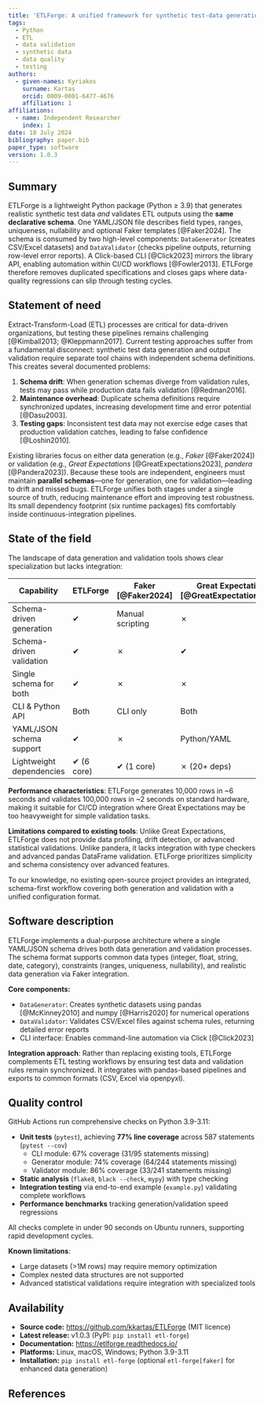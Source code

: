 ```yaml
---
title: 'ETLForge: A unified framework for synthetic test-data generation and ETL validation'
tags:
  - Python
  - ETL
  - data validation
  - synthetic data
  - data quality
  - testing
authors:
  - given-names: Kyriakos
    surname: Kartas
    orcid: 0009-0001-6477-4676
    affiliation: 1
affiliations:
  - name: Independent Researcher
    index: 1
date: 18 July 2024
bibliography: paper.bib
paper_type: software
version: 1.0.3
---
```


## Summary

ETLForge is a lightweight Python package (Python ≥ 3.9) that generates realistic synthetic test data *and* validates ETL outputs using the **same declarative schema**. One YAML/JSON file describes field types, ranges, uniqueness, nullability and optional Faker templates [@Faker2024]. The schema is consumed by two high-level components: `DataGenerator` (creates CSV/Excel datasets) and `DataValidator` (checks pipeline outputs, returning row-level error reports). A Click-based CLI [@Click2023] mirrors the library API, enabling automation within CI/CD workflows [@Fowler2013]. ETLForge therefore removes duplicated specifications and closes gaps where data-quality regressions can slip through testing cycles.

## Statement of need

Extract-Transform-Load (ETL) processes are critical for data-driven organizations, but testing these pipelines remains challenging [@Kimball2013; @Kleppmann2017]. Current testing approaches suffer from a fundamental disconnect: synthetic test data generation and output validation require separate tool chains with independent schema definitions. This creates several documented problems:

1. **Schema drift**: When generation schemas diverge from validation rules, tests may pass while production data fails validation [@Redman2016].
2. **Maintenance overhead**: Duplicate schema definitions require synchronized updates, increasing development time and error potential [@Dasu2003].
3. **Testing gaps**: Inconsistent test data may not exercise edge cases that production validation catches, leading to false confidence [@Loshin2010].

Existing libraries focus on either data generation (e.g., *Faker* [@Faker2024]) or validation (e.g., *Great Expectations* [@GreatExpectations2023], *pandera* [@Pandera2023]). Because these tools are independent, engineers must maintain **parallel schemas**—one for generation, one for validation—leading to drift and missed bugs. ETLForge unifies both stages under a single source of truth, reducing maintenance effort and improving test robustness. Its small dependency footprint (six runtime packages) fits comfortably inside continuous-integration pipelines.

## State of the field

The landscape of data generation and validation tools shows clear specialization but lacks integration:

| Capability | ETLForge | Faker [@Faker2024] | Great Expectations [@GreatExpectations2023] | pandera [@Pandera2023] | Cerberus [@Cerberus2024] |
|------------|----------|-------|--------------------|---------|---------|
| Schema-driven generation | ✔ | Manual scripting | ✗ | ✗ | ✗ |
| Schema-driven validation | ✔ | ✗ | ✔ | ✔ | ✔ |
| Single schema for both   | ✔ | ✗ | ✗ | ✗ | ✗ |
| CLI & Python API         | Both | CLI only | Both | Python only | Python only |
| YAML/JSON schema support | ✔ | ✗ | Python/YAML | Python only | Python only |
| Lightweight dependencies | ✔ (6 core) | ✔ (1 core) | ✗ (20+ deps) | ✔ (5 core) | ✔ (0 core) |

**Performance characteristics**: ETLForge generates 10,000 rows in ~6 seconds and validates 100,000 rows in ~2 seconds on standard hardware, making it suitable for CI/CD integration where Great Expectations may be too heavyweight for simple validation tasks.

**Limitations compared to existing tools**: Unlike Great Expectations, ETLForge does not provide data profiling, drift detection, or advanced statistical validations. Unlike pandera, it lacks integration with type checkers and advanced pandas DataFrame validation. ETLForge prioritizes simplicity and schema consistency over advanced features.

To our knowledge, no existing open-source project provides an integrated, schema-first workflow covering both generation and validation with a unified configuration format.

## Software description

ETLForge implements a dual-purpose architecture where a single YAML/JSON schema drives both data generation and validation processes. The schema format supports common data types (integer, float, string, date, category), constraints (ranges, uniqueness, nullability), and realistic data generation via Faker integration.

**Core components:**
- `DataGenerator`: Creates synthetic datasets using pandas [@McKinney2010] and numpy [@Harris2020] for numerical operations
- `DataValidator`: Validates CSV/Excel files against schema rules, returning detailed error reports
- CLI interface: Enables command-line automation via Click [@Click2023]

**Integration approach**: Rather than replacing existing tools, ETLForge complements ETL testing workflows by ensuring test data and validation rules remain synchronized. It integrates with pandas-based pipelines and exports to common formats (CSV, Excel via openpyxl).

## Quality control

GitHub Actions run comprehensive checks on Python 3.9-3.11:

* **Unit tests** (`pytest`), achieving **77% line coverage** across 587 statements (`pytest --cov`)
  - CLI module: 67% coverage (31/95 statements missing)  
  - Generator module: 74% coverage (64/244 statements missing)
  - Validator module: 86% coverage (33/241 statements missing)
* **Static analysis** (`flake8`, `black --check`, `mypy`) with type checking
* **Integration testing** via end-to-end example (`example.py`) validating complete workflows
* **Performance benchmarks** tracking generation/validation speed regressions

All checks complete in under 90 seconds on Ubuntu runners, supporting rapid development cycles.

**Known limitations**: 
- Large datasets (>1M rows) may require memory optimization
- Complex nested data structures are not supported
- Advanced statistical validations require integration with specialized tools

## Availability

* **Source code:** https://github.com/kkartas/ETLForge (MIT licence)
* **Latest release:** v1.0.3 (PyPI: `pip install etl-forge`)
* **Documentation:** https://etlforge.readthedocs.io/
* **Platforms:** Linux, macOS, Windows; Python 3.9-3.11
* **Installation:** `pip install etl-forge` (optional `etl-forge[faker]` for enhanced data generation)

## References

